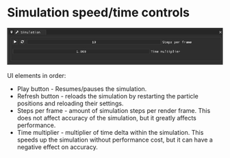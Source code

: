# Simulation speed/time controls

![img.png](imgs/sim_ui.png)

UI elements in order:
  * Play button - Resumes/pauses the simulation.
  * Refresh button - reloads the simulation by restarting the particle positions and reloading their settings. 
  * Steps per frame - amount of simulation steps per render frame. This does not affect accuracy of the simulation, but it greatly affects performance.
  * Time multiplier - multiplier of time delta within the simulation. This speeds up the simulation without performance cost, but it can have a negative effect on accuracy.